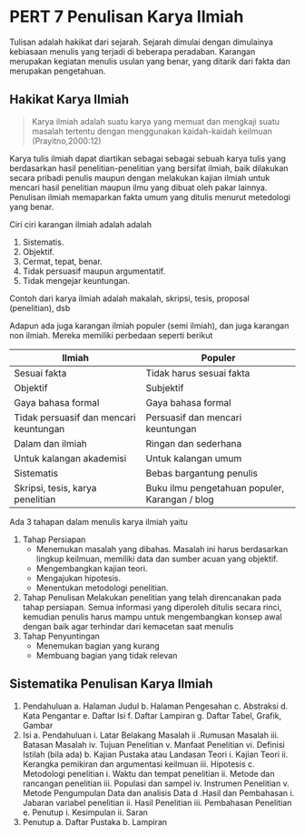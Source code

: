 # PERT 7 Penulisan Karya Ilmiah

Tulisan adalah hakikat dari sejarah. Sejarah dimulai dengan dimulainya kebiasaan menulis yang terjadi di beberapa peradaban. 
Karangan merupakan kegiatan menulis usulan yang benar, yang ditarik dari fakta dan merupakan pengetahuan.

## Hakikat Karya Ilmiah

 > 
 > Karya ilmiah adalah suatu karya yang memuat dan mengkaji suatu masalah tertentu dengan menggunakan kaidah-kaidah keilmuan 
 > (Prayitno,2000:12)

Karya tulis ilmiah dapat diartikan sebagai sebagai sebuah karya tulis yang berdasarkan hasil penelitian-penelitian yang bersifat ilmiah, baik dilakukan secara pribadi penulis maupun dengan melakukan kajian ilmiah untuk mencari hasil penelitian maupun ilmu yang dibuat oleh pakar lainnya. Penulisan ilmiah memaparkan fakta umum yang ditulis menurut metedologi yang benar.

Ciri ciri karangan ilmiah adalah adalah

1. Sistematis.
1. Objektif.
1. Cermat, tepat, benar.
1. Tidak persuasif maupun argumentatif.
1. Tidak mengejar keuntungan.

Contoh dari karya ilmiah adalah makalah, skripsi, tesis, proposal (penelitian), dsb

Adapun ada juga karangan ilmiah populer (semi ilmiah), dan juga karangan non ilmiah. Mereka memiliki perbedaan seperti berikut

|Ilmiah|Populer|
|------|-------|
|Sesuai fakta|Tidak harus sesuai fakta|
|Objektif|Subjektif|
|Gaya bahasa formal|Gaya bahasa formal|
|Tidak persuasif dan mencari keuntungan|Persuasif dan mencari keuntungan|
|Dalam dan ilmiah|Ringan dan sederhana|
|Untuk kalangan akademisi|Untuk kalangan umum|
|Sistematis|Bebas bargantung penulis|
|Skripsi, tesis, karya penelitian|Buku ilmu pengetahuan populer, Karangan / blog|

Ada 3 tahapan dalam menulis karya ilmiah yaitu

1. Tahap Persiapan
   * Menemukan masalah yang dibahas. Masalah ini harus berdasarkan lingkup keilmuan, memiliki data dan sumber acuan yang objektif.
   * Mengembangkan kajian teori.
   * Mengajukan hipotesis.
   * Menentukan metodologi penelitian.
1. Tahap Penulisan
   Melakukan penelitian yang telah direncanakan pada tahap persiapan. Semua informasi yang diperoleh ditulis secara rinci, kemudian penulis harus mampu untuk mengembangkan konsep awal dengan baik agar terhindar dari kemacetan saat menulis
1. Tahap Penyuntingan
   * Menemukan bagian yang kurang
   * Membuang bagian yang tidak relevan

## Sistematika Penulisan Karya Ilmiah

1. Pendahuluan
   a. Halaman Judul
   b. Halaman Pengesahan
   c. Abstraksi
   d. Kata Pengantar
   e. Daftar Isi
   f. Daftar Lampiran
   g. Daftar Tabel, Grafik, Gambar
1. Isi
   a. Pendahuluan
   i. Latar Belakang Masalah
   ii .Rumusan Masalah
   iii. Batasan Masalah
   iv. Tujuan Penelitian
   v. Manfaat Penelitian
   vi. Definisi Istilah (bila ada)
   b. Kajian Pustaka atau Landasan
   Teori
   i. Kajian Teori
   ii. Kerangka pemikiran dan argumentasi keilmuan
   iii. Hipotesis
   c. Metodologi penelitian
   i. Waktu dan tempat penelitian
   ii. Metode dan rancangan penelitian
   iii. Populasi dan sampel
   iv. Instrumen Penelitian
   v. Metode Pengumpulan Data dan analisis Data
   d .Hasil dan Pembahasan
   i. Jabaran variabel penelitian
   ii. Hasil Penelitian
   iii. Pembahasan Penelitian
   e. Penutup
   i. Kesimpulan
   ii. Saran
1. Penutup
   a. Daftar Pustaka
   b. Lampiran
